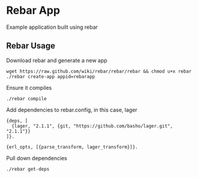 # Rebar App

Example application built using rebar

Rebar Usage
-----------

Download rebar and generate a new app
```
wget https://raw.github.com/wiki/rebar/rebar/rebar && chmod u+x rebar
./rebar create-app appid=rebarapp
```

Ensure it compiles
```
./rebar compile
```

Add dependencies to rebar.config, in this case, lager
```
{deps, [
  {lager, "2.1.1", {git, "https://github.com/basho/lager.git", "2.1.1"}}
]}.

{erl_opts, [{parse_transform, lager_transform}]}.
```

Pull down dependencies
```
./rebar get-deps
```